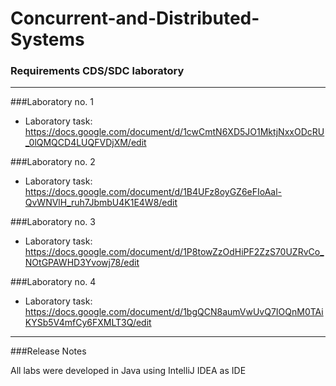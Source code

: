 # Concurrent-and-Distributed-Systems

### Requirements CDS/SDC laboratory

---
###Laboratory no. 1
- Laboratory task: https://docs.google.com/document/d/1cwCmtN6XD5JO1MktjNxxODcRU_0lQMQCD4LUQFVDjXM/edit

###Laboratory no. 2

- Laboratory task: https://docs.google.com/document/d/1B4UFz8oyGZ6eFIoAal-QvWNVlH_ruh7JbmbU4K1E4W8/edit

###Laboratory no. 3

- Laboratory task: https://docs.google.com/document/d/1P8towZzOdHiPF2ZzS70UZRvCo_NOtGPAWHD3Yvowj78/edit

###Laboratory no. 4
- Laboratory task: https://docs.google.com/document/d/1bgQCN8aumVwUvQ7IOQnM0TAiKYSb5V4mfCy6FXMLT3Q/edit





---
###Release Notes 

All labs were developed in Java using IntelliJ IDEA as IDE
